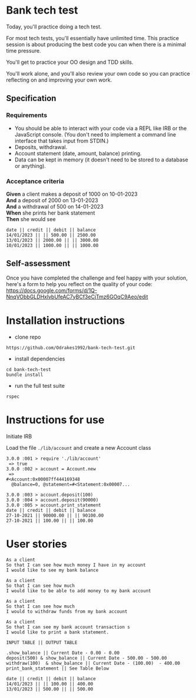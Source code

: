 # Bank tech test

Today, you'll practice doing a tech test.

For most tech tests, you'll essentially have unlimited time.  This practice session is about producing the best code you can when there is a minimal time pressure.

You'll get to practice your OO design and TDD skills.

You'll work alone, and you'll also review your own code so you can practice reflecting on and improving your own work.

## Specification

### Requirements

* You should be able to interact with your code via a REPL like IRB or the JavaScript console.  (You don't need to implement a command line interface that takes input from STDIN.)
* Deposits, withdrawal.
* Account statement (date, amount, balance) printing.
* Data can be kept in memory (it doesn't need to be stored to a database or anything).

### Acceptance criteria

**Given** a client makes a deposit of 1000 on 10-01-2023  
**And** a deposit of 2000 on 13-01-2023  
**And** a withdrawal of 500 on 14-01-2023  
**When** she prints her bank statement  
**Then** she would see

```
date || credit || debit || balance
14/01/2023 || || 500.00 || 2500.00
13/01/2023 || 2000.00 || || 3000.00
10/01/2023 || 1000.00 || || 1000.00
```

## Self-assessment

Once you have completed the challenge and feel happy with your solution, here's a form to help you reflect on the quality of your code: https://docs.google.com/forms/d/1Q-NnqVObbGLDHxlvbUfeAC7yBCf3eCjTmz6GOqC9Aeo/edit



# Installation instructions 

- clone repo 

```
https://github.com/Odrakes1992/bank-tech-test.git
```
- install dependencies

```
cd bank-tech-test
bundle install
```

- run the full test suite 
```
rspec
```

# Instructions for use 

Initiate IRB 

Load the file `./lib/account` and create a new Account class

```
3.0.0 :001 > require './lib/account'
 => true
3.0.0 :002 > account = Account.new
 =>
#<Account:0x00007ff444169348
  @balance=0, @statement=#<Statement:0x00007...  
```

```
3.0.0 :003 > account.deposit(100)
3.0.0 :004 > account.deposit(90000)
3.0.0 :005 > account.print_statement
date || credit || debit || balance
27-10-2021 || 90000.00 || || 90100.00
27-10-2021 || 100.00 || || 100.00
```


# User stories 

```
As a client
So that I can see how much money I have in my account 
I would like to see my bank balance 
```

```
As a client 
So that I can see how much 
I would like to be able to add money to my bank account 
```

```
As a client 
So that I can see how much 
I would to withdraw funds from my bank account 
```

```
As a client 
So that I can see my bank account transaction s
I would like to print a bank statement. 
```



```
INPUT TABLE || OUTPUT TABLE 

.show_balance || Current Date - 0.00 - 0.00 
deposit(500) & show_balance || Current Date - 500.00 - 500.00
withdraw(100)  & show_balance || Current Date - (100.00)  - 400.00
print_bank_statement || See Table Below 

date || credit || debit || balance
14/01/2023 || || 100.00 || 400.00
13/01/2023 || 500.00 || || 500.00

```
